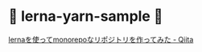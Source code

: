 # :lemon: lerna-yarn-sample :lemon:

[lernaを使ってmonorepoなリポジトリを作ってみた - Qiita](https://qiita.com/hisasann/items/929b6702df1d6e871ce7)